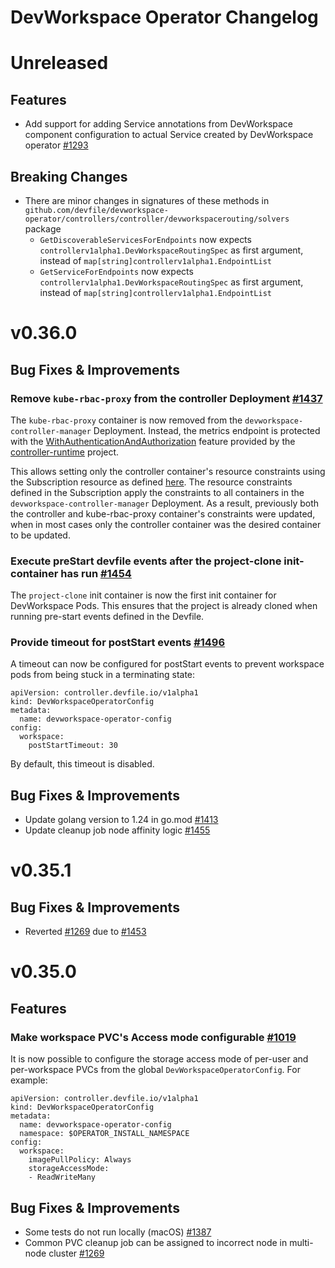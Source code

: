 # DevWorkspace Operator Changelog

# Unreleased

## Features
- Add support for adding Service annotations from DevWorkspace component configuration to actual Service created by DevWorkspace operator [#1293](https://github.com/devfile/devworkspace-operator/issues/1293)

## **Breaking Changes**
- There are minor changes in signatures of these methods in `github.com/devfile/devworkspace-operator/controllers/controller/devworkspacerouting/solvers` package
  - `GetDiscoverableServicesForEndpoints` now expects `controllerv1alpha1.DevWorkspaceRoutingSpec` as first argument, instead of `map[string]controllerv1alpha1.EndpointList`
  - `GetServiceForEndpoints` now expects `controllerv1alpha1.DevWorkspaceRoutingSpec` as first argument, instead of `map[string]controllerv1alpha1.EndpointList`

# v0.36.0
## Bug Fixes & Improvements
### Remove `kube-rbac-proxy` from the controller Deployment [#1437](https://github.com/devfile/devworkspace-operator/pull/1437)
The `kube-rbac-proxy` container is now removed from the `devworkspace-controller-manager` Deployment. Instead, the metrics endpoint is protected with the [WithAuthenticationAndAuthorization](https://pkg.go.dev/sigs.k8s.io/controller-runtime/pkg/metrics/filters#WithAuthenticationAndAuthorization) feature provided by the [controller-runtime](https://github.com/kubernetes-sigs/controller-runtime) project.

This allows setting only the controller container's resource constraints using the Subscription resource as defined [here](https://github.com/operator-framework/operator-lifecycle-manager/blob/master/doc/design/subscription-config.md#example-4). The resource constraints defined in the Subscription apply the constraints to all containers in the `devworkspace-controller-manager` Deployment. As a result, previously both the controller and kube-rbac-proxy container's constraints were updated, when in most cases only the controller container was the desired container to be updated.

### Execute preStart devfile events after the project-clone init-container has run [#1454](https://github.com/devfile/devworkspace-operator/issues/1454)
The `project-clone` init container is now the first init container for DevWorkspace Pods. This ensures that the project is already cloned when running pre-start events defined in the Devfile.

### Provide timeout for postStart events [#1496](https://github.com/devfile/devworkspace-operator/issues/1496)
A timeout can now be configured for postStart events to prevent workspace pods from being stuck in a terminating state:
```
apiVersion: controller.devfile.io/v1alpha1
kind: DevWorkspaceOperatorConfig
metadata:
  name: devworkspace-operator-config
config:
  workspace:
    postStartTimeout: 30 
```
By default, this timeout is disabled.

## Bug Fixes & Improvements
- Update golang version to 1.24 in go.mod [#1413](https://github.com/devfile/devworkspace-operator/pull/1413)
- Update cleanup job node affinity logic [#1455](https://github.com/devfile/devworkspace-operator/pull/1455)


# v0.35.1
## Bug Fixes & Improvements
- Reverted [#1269](https://github.com/devfile/devworkspace-operator/issues/1269) due to [#1453](https://github.com/devfile/devworkspace-operator/issues/1453)

# v0.35.0

## Features
### Make workspace PVC's Access mode configurable [#1019](https://github.com/devfile/devworkspace-operator/issues/1019)
It is now possible to configure the storage access mode of per-user and per-workspace PVCs from the global `DevWorkspaceOperatorConfig`. For example:
```
apiVersion: controller.devfile.io/v1alpha1
kind: DevWorkspaceOperatorConfig
metadata:
  name: devworkspace-operator-config
  namespace: $OPERATOR_INSTALL_NAMESPACE
config:
  workspace:
    imagePullPolicy: Always
    storageAccessMode:
    - ReadWriteMany
```

## Bug Fixes & Improvements
- Some tests do not run locally (macOS) [#1387](https://github.com/devfile/devworkspace-operator/issues/1387)
- Common PVC cleanup job can be assigned to incorrect node in multi-node cluster [#1269](https://github.com/devfile/devworkspace-operator/issues/1269)
